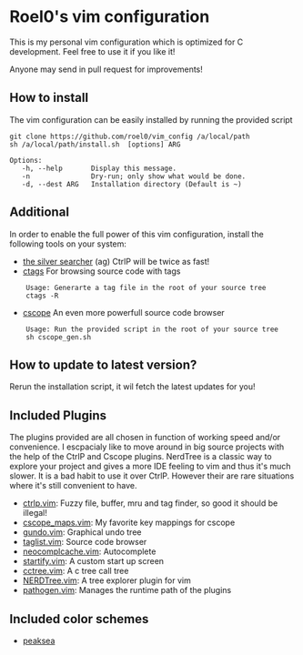 # Roel0's vim configuration

This is my personal vim configuration which is optimized for C development. Feel free to use it if you like it! 

Anyone may send in pull request for improvements!


## How to install

The vim configuration can be easily installed by running the provided script

	git clone https://github.com/roel0/vim_config /a/local/path
	sh /a/local/path/install.sh  [options] ARG

	Options:
	   -h, --help       Display this message.
	   -n               Dry-run; only show what would be done.
	   -d, --dest ARG   Installation directory (Default is ~)

## Additional 

In order to enable the full power of this vim configuration, install the following tools on your system:

* [the silver searcher](https://github.com/ggreer/the_silver_searcher) (ag) CtrlP will be twice as fast! 
* [ctags](https://sourceforge.net/projects/ctags/) For browsing source code with tags
```
	Usage: Generarte a tag file in the root of your source tree
	ctags -R
```	
* [cscope](http://cscope.sourceforge.net/) An even more powerfull source code browser
```
	Usage: Run the provided script in the root of your source tree
	sh cscope_gen.sh
```
## How to update to latest version?

Rerun the installation script, it wil fetch the latest updates for you!


## Included Plugins

The plugins provided are all chosen in function of working speed and/or convenience. I escpacialy like to move around in big source projects with the help of the CtrlP and Cscope plugins. NerdTree is a classic way to explore your project and gives a more IDE feeling to vim and thus it's much slower. It is a bad habit to use it over CtrlP. However their are rare situations where it's still convenient to have.

* [ctrlp.vim](https://github.com/ctrlpvim/ctrlp.vim): Fuzzy file, buffer, mru and tag finder, so good it should be illegal!
* [cscope_maps.vim](https://github.com/chazy/cscope_maps): My favorite key mappings for cscope
* [gundo.vim](https://github.com/sjl/gundo.vim): Graphical undo tree
* [taglist.vim](https://github.com/vim-scripts/taglist.vim): Source code browser
* [neocomplcache.vim](https://github.com/Shougo/neocomplcache.vim): Autocomplete
* [startify.vim](https://github.com/mhinz/vim-startify): A custom start up screen
* [cctree.vim](https://github.com/hari-rangarajan/CCTree): A c tree call tree
* [NERDTree.vim](https://github.com/scrooloose/nerdtree): A tree explorer plugin for vim
* [pathogen.vim](https://github.com/tpope/vim-pathogen): Manages the runtime path of the plugins

## Included color schemes

* [peaksea](https://github.com/vim-scripts/peaksea)

